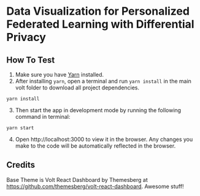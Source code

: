 # Data Visualization for Personalized Federated Learning with Differential Privacy

## How To Test

1. Make sure you have [Yarn](https://yarnpkg.com/) installed.
2. After installing `yarn`, open a terminal and run `yarn install` in the main volt folder to download all project dependencies.

```
yarn install
```

3. Then start the app in development mode by running the following command in terminal:

```
yarn start
```

4. Open http://localhost:3000 to view it in the browser. Any changes you make to the code will be automatically reflected in the browser.

## Credits
Base Theme is Volt React Dashboard by Themesberg at https://github.com/themesberg/volt-react-dashboard. Awesome stuff!